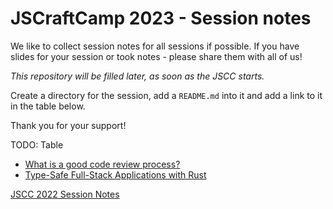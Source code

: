 # JSCraftCamp 2023 - Session notes

We like to collect session notes for all sessions if possible. If you have slides for your session or took notes - please share them with all of us!

_This repository will be filled later, as soon as the JSCC starts._

Create a directory for the session, add a `README.md` into it and add a link to it in the table below. 

Thank you for your support!

TODO: Table

- [What is a good code review process?](code-review-process/README.md)
- [Type-Safe Full-Stack Applications with Rust](fullstack-rust/README.md)

[JSCC 2022 Session Notes](https://github.com/jscraftcamp/jscc22-sessions)


